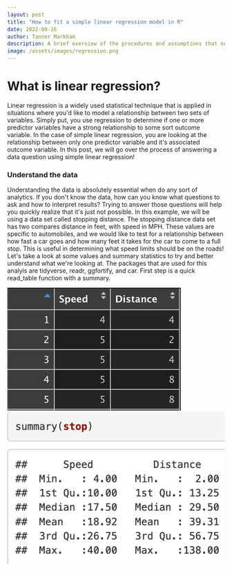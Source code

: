```yaml
---
layout: post
title: "How to fit a simple linear regression model in R"
date: 2022-09-16
author: Tanner Markham
description: A brief overview of the procedures and assumptions that need to be met
image: /assets/images/regression.png
---
```


# What is linear regression?
Linear regression is a widely used statistical technique that is applied in situations where you'd like to model a relationship between two sets of variables. Simply put, you use regression to determine if one or more predictor variables have a strong relationship to some sort outcome variable. In the case of simple linear regression, you are looking at the relationship between only one predictor variable and it's associated outcome variable. In this post, we will go over the process of answering a data question using simple linear regression!

### Understand the data
Understanding the data is absolutely essential when do any sort of analytics. If you don't know the data, how can you know what questions to ask and how to interpret results? Trying to answer those questions will help you quickly realize that it's just not possible. In this example, we will be using a data set called stopping distance. The stopping distance data set has two compares distance in feet, with speed in MPH. These values are specific to automobiles, and we would like to test for a relationship between how fast a car goes and how many feet it takes for the car to come to a full stop. This is useful in determining what speed limits should be on the roads! Let's take a look at some values and summary statistics to try and better understand what we're looking at. The packages that are used for this analyis are tidyverse, readr, ggfortify, and car. First step is a quick read_table function with a summary.

![Figure](https://github.com/tdmarkham00/stat386-projects/raw/main/assets/images/dataset.png)
![Figure](https://github.com/tdmarkham00/stat386-projects/raw/main/assets/images/summary.png)


